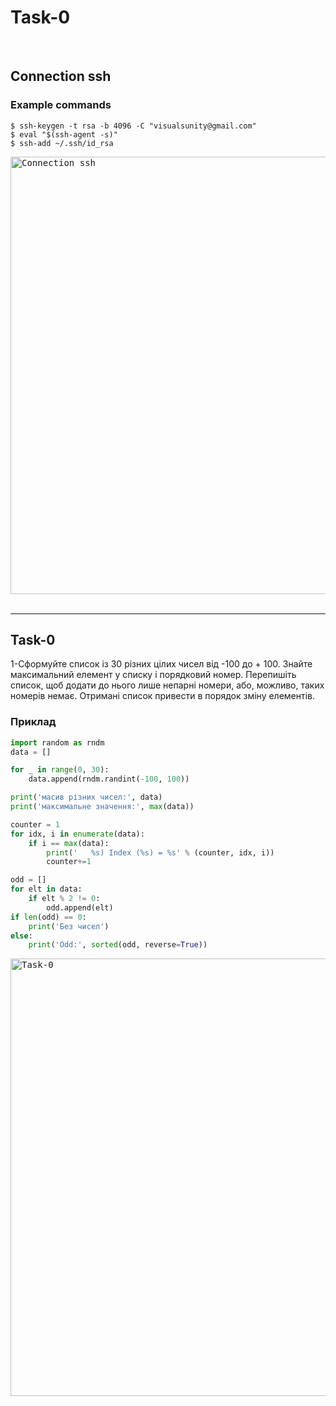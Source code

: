 # Task-0 

<br>
<h2 align="left">Connection ssh</h2>

### Example commands

```shell
$ ssh-keygen -t rsa -b 4096 -C "visualsunity@gmail.com"
$ eval "$(ssh-agent -s)"
$ ssh-add ~/.ssh/id_rsa
```
<kbd>
    <img src="https://drive.google.com/uc?id=1ioadIei7nNX8r9G1GYCKx4WodH6WGGAR" width="700px" title="Connection ssh">
</kbd>
    
<br>
<br>
<hr>

<h2 align="left">Task-0</h2>
<p align="left">1-Сформуйте список із 30 різних цілих чисел від -100 до + 100. Знайте максимальний елемент у списку і порядковий номер. Перепишіть список, щоб додати до нього лише непарні номери, або, можливо, таких номерів немає. Отримані список привести в порядок зміну елементів.</p>

### Приклад

```python
import random as rndm
data = []

for _ in range(0, 30):
    data.append(rndm.randint(-100, 100))

print('масив різних чисел:', data)
print('максимальне значення:', max(data))

counter = 1
for idx, i in enumerate(data):
    if i == max(data):
        print('   %s) Index (%s) = %s' % (counter, idx, i))
        counter+=1

odd = []
for elt in data:
    if elt % 2 != 0:
        odd.append(elt)
if len(odd) == 0:
    print('Без чисел')
else:
    print('Odd:', sorted(odd, reverse=True))
```
<kbd>
    <img src="https://drive.google.com/uc?id=1Bkz2XwyOrOyByYxjlfqfPMO9JOe2DKwG" width="700px" title="Task-0">
</kbd>
